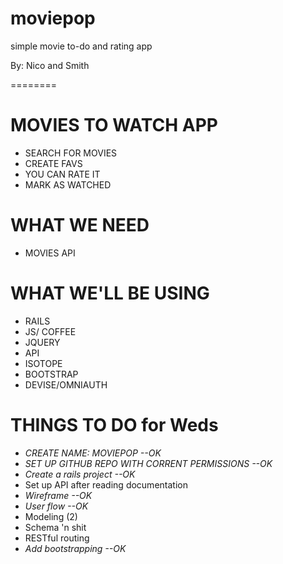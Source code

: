 moviepop
========

simple movie to-do and rating app

By: Nico and Smith

========

# MOVIES TO WATCH APP
- SEARCH FOR MOVIES
- CREATE FAVS
- YOU CAN RATE IT
- MARK AS WATCHED

# WHAT WE NEED
- MOVIES API

# WHAT WE'LL BE USING
- RAILS
- JS/ COFFEE
- JQUERY
- API
- ISOTOPE
- BOOTSTRAP
- DEVISE/OMNIAUTH

# THINGS TO DO for Weds
- *CREATE NAME: MOVIEPOP --OK*
- *SET UP GITHUB REPO  WITH CORRENT PERMISSIONS --OK*
- *Create a rails project --OK*
- Set up API after reading documentation
- *Wireframe --OK*
- *User flow --OK*
- Modeling (2)
- Schema 'n shit
- RESTful routing
- *Add bootstrapping --OK*



